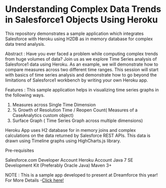 # Understanding Complex Data Trends in Salesforce1 Objects Using Heroku

This repository demonstrates a sample application which integrates Salesforce with Heroku using H2DB as in memory database for complex data trend analysis.

Abstract : Have you ever faced a problem while computing complex trends from huge volumes of data?
Join us as we explore Time Series analysis of Salesforce1 data using Heroku.
As an example, we will demonstrate how to compare measures across two different time ranges.
This session will start with basics of time series analysis and demonstrate how to go beyond the limitations of Salesforce1 workbench by writing your own Heroku app.


Features :
This sample application helps in visualizing time series graphs in the following ways.

1) Measures across Single Time Dimension
2) % Growth of Resolution Time / Reopen Count( Measures of a CaseAnalytics custom object)
3) Surface Graph ( Time Series Graph across multiple dimensions)

Heroku App uses H2 database for in memory joins and complex calculations on the data returned by Salesforce REST APIs.
This data is drawn using Timeline graphs using HighCharts.js library.


Pre-requisites

Salesforce.com Developer Account
Heroku Account
Java 7 SE Development Kit (Preferably Oracle Java)
Maven 3+

NOTE : This is a sample app developed to present at Dreamforce this year! For More Details -[Click here!](https://success.salesforce.com/apex/Ev_Sessions?eventId=a1Q30000000DHQlEAO#/session/a2q300000019BFyAAM)


